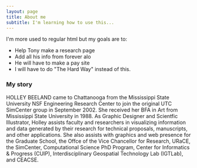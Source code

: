```yaml
---
layout: page
title: About me
subtitle: I'm learning how to use this...
---
```


I'm more used to regular html but my goals are to:

- Help Tony make a research page
- Add all his info from forever alo
- He will have to make a pay site
- I will have to do "The Hard Way" instead of this.

### My story

HOLLEY BEELAND came to Chattanooga from the Mississippi State University NSF Engineering Research Center to join the original UTC SimCenter group in September 2002. She received her BFA in Art from Mississippi State University in 1988. As Graphic Designer and Scientfic Illustrator, Holley assists faculty and researchers in visualizing information and data generated by their research for technical proposals, manuscripts, and other applications. She also assists with graphics and web presence for the Graduate School, the Offce of the Vice Chancellor for Research, URaCE, the SimCenter, Computational Science PhD Program, Center for Informatics & Progress (CUIP), Interdisciplinary Geospatial Technology Lab (IGTLab), and CEACSE.
